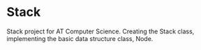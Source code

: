 # Stack
Stack project for AT Computer Science. Creating the Stack class, implementing the basic data structure class, Node.
